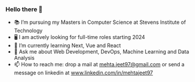 ### Hello there 👋

- 📚 I’m pursuing my Masters in Computer Science at Stevens Institute of Technology
- 🖥 I am actively looking for full-time roles starting 2024
- 🧠 I’m currently learning Next, Vue and React
- 💬 Ask me about Web Development, DevOps, Machine Learning and Data Analysis
- 📫 How to reach me: drop a mail at mehta.jeet97@gmail.com or send a message on linkedin at www.linkedin.com/in/mehtajeet97 

<!--
**mehtajeet97/mehtajeet97** is a ✨ _special_ ✨ repository because its `README.md` (this file) appears on your GitHub profile.

Here are some ideas to get you started:

- 🔭 I’m currently working on ...
- 🌱 I’m currently learning ...
- 👯 I’m looking to collaborate on ...
- 🤔 I’m looking for help with ...
- 💬 Ask me about ...
- 📫 How to reach me: ...
- 😄 Pronouns: ...
- ⚡ Fun fact: ... 
-->
